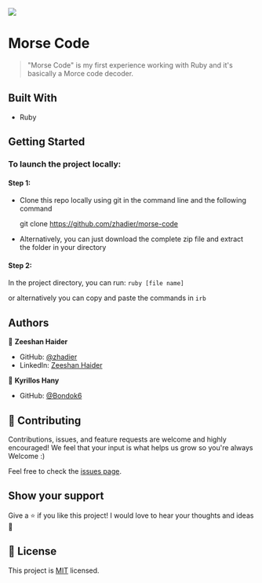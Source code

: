<!-- @format -->

![](https://img.shields.io/badge/Microverse-blueviolet)

# Morse Code

>  "Morse Code" is my first experience working with Ruby and it's basically a Morce code decoder.

## Built With

- Ruby

## Getting Started

### To launch the project locally:

#### Step 1:

- Clone this repo locally using git in the command line and the following command

  git clone https://github.com/zhadier/morse-code
  
- Alternatively, you can just download the complete zip file and extract the folder in your directory


#### Step 2:

In the project directory, you can run:
```ruby [file name]```

or alternatively you can copy and paste the commands in 
```irb```

## Authors

👤 **Zeeshan Haider**

- GitHub: [@zhadier](https://github.com/zhadier)
- LinkedIn: [Zeeshan Haider](https://www.linkedin.com/in/zhadier39/)

👤 **Kyrillos Hany**
- GitHub: [@Bondok6](https://github.com/Bondok6)

## 🤝 Contributing

Contributions, issues, and feature requests are welcome and highly encouraged!
We feel that your input is what helps us grow so you're always Welcome :)

Feel free to check the [issues page](../../issues/).

## Show your support

Give a ⭐️ if you like this project!
I would love to hear your thoughts and ideas 🖤

## 📝 License

This project is [MIT](./MIT.md) licensed.
